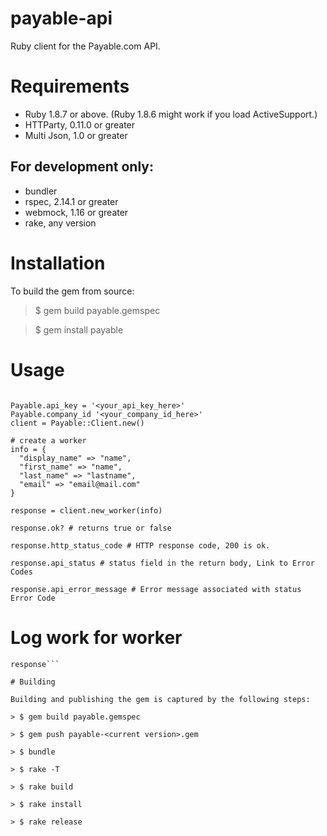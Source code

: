 # payable-api

Ruby client for the Payable.com API.

# Requirements

* Ruby 1.8.7 or above. (Ruby 1.8.6 might work if you load ActiveSupport.)
* HTTParty, 0.11.0 or greater
* Multi Json, 1.0 or greater

## For development only:

* bundler
* rspec, 2.14.1 or greater
* webmock, 1.16 or greater
* rake, any version

# Installation

To build the gem from source:

> $ gem build payable.gemspec

> $ gem install payable

# Usage

```require "payable"

Payable.api_key = '<your_api_key_here>'
Payable.company_id '<your_company_id_here>'
client = Payable::Client.new()

# create a worker
info = {
  "display_name" => "name",
  "first_name" => "name",
  "last_name" => "lastname",
  "email" => "email@mail.com"
}

response = client.new_worker(info)

response.ok? # returns true or false

response.http_status_code # HTTP response code, 200 is ok.

response.api_status # status field in the return body, Link to Error Codes

response.api_error_message # Error message associated with status Error Code
```

# Log work for worker
```response = client.work(worker_id, {more info})
response```

# Building

Building and publishing the gem is captured by the following steps:

> $ gem build payable.gemspec

> $ gem push payable-<current version>.gem

> $ bundle

> $ rake -T

> $ rake build

> $ rake install

> $ rake release
